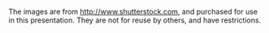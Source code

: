 The images are from http://www.shutterstock.com, and purchased for use
in this presentation. They are not for reuse by others, and have restrictions.
